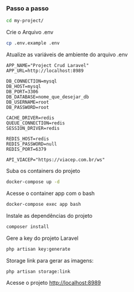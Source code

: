 ### Passo a passo
```sh
cd my-project/
```

Crie o Arquivo .env
```sh
cp .env.example .env
```

Atualize as variáveis de ambiente do arquivo .env
```dosini
APP_NAME="Project Crud Laravel"
APP_URL=http://localhost:8989

DB_CONNECTION=mysql
DB_HOST=mysql
DB_PORT=3306
DB_DATABASE=nome_que_desejar_db
DB_USERNAME=root
DB_PASSWORD=root

CACHE_DRIVER=redis
QUEUE_CONNECTION=redis
SESSION_DRIVER=redis

REDIS_HOST=redis
REDIS_PASSWORD=null
REDIS_PORT=6379

API_VIACEP="https://viacep.com.br/ws"
```


Suba os containers do projeto
```sh
docker-compose up -d
```


Acesse o container app com o bash
```sh
docker-compose exec app bash
```


Instale as dependências do projeto
```sh
composer install
```


Gere a key do projeto Laravel
```sh
php artisan key:generate
```

Storage link para gerar as imagens:
```sh
php artisan storage:link
```

Acesse o projeto
[http://localhost:8989](http://localhost:8989)

